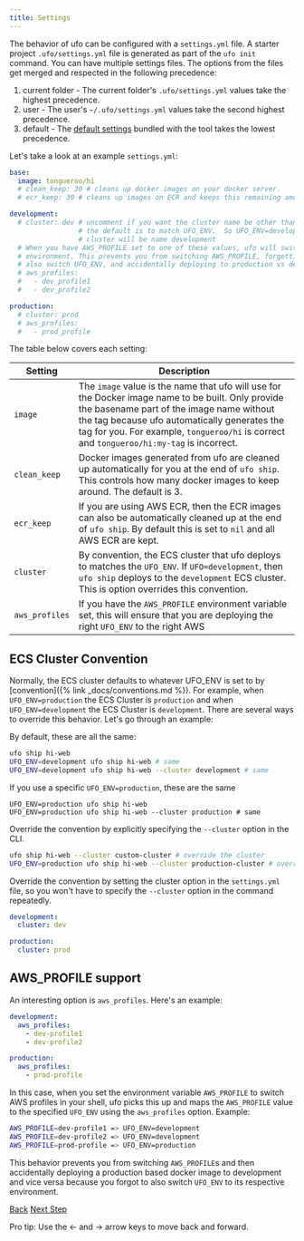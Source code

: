 ```yaml
---
title: Settings
---
```


The behavior of ufo can be configured with a `settings.yml` file.  A starter project `.ufo/settings.yml` file is generated as part of the `ufo init` command. You can have multiple settings files. The options from the files get merged and respected in the following precedence:

1. current folder - The current folder's `.ufo/settings.yml` values take the highest precedence.
2. user - The user's `~/.ufo/settings.yml` values take the second highest precedence.
3. default - The [default settings](https://github.com/tongueroo/ufo/blob/master/lib/ufo/default/settings.yml) bundled with the tool takes the lowest precedence.

Let's take a look at an example `settings.yml`:

```yaml
base:
  image: tongueroo/hi
  # clean_keep: 30 # cleans up docker images on your docker server.
  # ecr_keep: 30 # cleans up images on ECR and keeps this remaining amount. Defaults to keep all.

development:
  # cluster: dev # uncomment if you want the cluster name be other than the default
                 # the default is to match UFO_ENV.  So UFO_ENV=development means the ECS
                 # cluster will be name development
  # When you have AWS_PROFILE set to one of these values, ufo will switch to the desired
  # environment. This prevents you from switching AWS_PROFILE, forgetting to
  # also switch UFO_ENV, and accidentally deploying to production vs development.
  # aws_profiles:
  #   - dev_profile1
  #   - dev_profile2

production:
  # cluster: prod
  # aws_profiles:
  #   - prod_profile
```

The table below covers each setting:

Setting  | Description
------------- | -------------
`image`  | The `image` value is the name that ufo will use for the Docker image name to be built.  Only provide the basename part of the image name without the tag because ufo automatically generates the tag for you. For example, `tongueroo/hi` is correct and `tongueroo/hi:my-tag` is incorrect.
`clean_keep`  | Docker images generated from ufo are cleaned up automatically for you at the end of `ufo ship`. This controls how many docker images to keep around. The default is 3.
`ecr_keep`  | If you are using AWS ECR, then the ECR images can also be automatically cleaned up at the end of `ufo ship`. By default this is set to `nil` and all AWS ECR are kept.
`cluster`  | By convention, the ECS cluster that ufo deploys to matches the `UFO_ENV`. If `UFO=development`, then `ufo ship` deploys to the `development` ECS cluster. This is option overrides this convention.
`aws_profiles`  | If you have the `AWS_PROFILE` environment variable set, this will ensure that you are deploying the right `UFO_ENV` to the right AWS

## ECS Cluster Convention

Normally, the ECS cluster defaults to whatever UFO_ENV is set to by [convention]({% link _docs/conventions.md %}).  For example, when `UFO_ENV=production` the ECS Cluster is `production` and when `UFO_ENV=development` the ECS Cluster is `development`.  There are several ways to override this behavior. Let's go through an example:

By default, these are all the same:

```sh
ufo ship hi-web
UFO_ENV=development ufo ship hi-web # same
UFO_ENV=development ufo ship hi-web --cluster development # same
```

If you use a specific `UFO_ENV=production`, these are the same

```
UFO_ENV=production ufo ship hi-web
UFO_ENV=production ufo ship hi-web --cluster production # same
```

Override the convention by explicitly specifying the `--cluster` option in the CLI.

```sh
ufo ship hi-web --cluster custom-cluster # override the cluster
UFO_ENV=production ufo ship hi-web --cluster production-cluster # override the cluster
```

Override the convention by setting the cluster option in the `settings.yml` file, so you won't have to specify the `--cluster` option in the command repeatedly.

```yaml
development:
  cluster: dev

production:
  cluster: prod
```


## AWS_PROFILE support

An interesting option is `aws_profiles`.  Here's an example:

```yaml
development:
  aws_profiles:
    - dev-profile1
    - dev-profile2

production:
  aws_profiles:
    - prod-profile
```

In this case, when you set the environment variable `AWS_PROFILE` to switch AWS profiles in your shell, ufo picks this up and maps the `AWS_PROFILE` value to the specified `UFO_ENV` using the `aws_profiles` option.  Example:

```sh
AWS_PROFILE=dev-profile1 => UFO_ENV=development
AWS_PROFILE=dev-profile2 => UFO_ENV=development
AWS_PROFILE=prod-profile => UFO_ENV=production
```

This behavior prevents you from switching `AWS_PROFILE`s and then accidentally deploying a production based docker image to development and vice versa because you forgot to also switch `UFO_ENV` to its respective environment.

<a id="prev" class="btn btn-basic" href="{% link _docs/structure.md %}">Back</a>
<a id="next" class="btn btn-primary" href="{% link _docs/params.md %}">Next Step</a>
<p class="keyboard-tip">Pro tip: Use the <- and -> arrow keys to move back and forward.</p>

